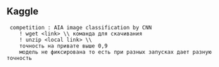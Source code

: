 ## Kaggle
     competition : AIA image classification by CNN
        ! wget <link> \\ команда для скачивания
        ! unzip <local link> \\
        точность на привате выше 0,9
        модель не фиксирована то есть при разных запусках дает разную точность
    
